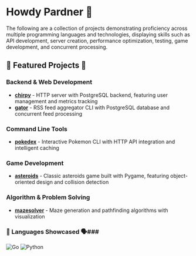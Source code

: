 # Howdy Pardner 🤠 #

The following are a collection of projects demonstrating proficiency across multiple programming languages and technologies, displaying skills such as API development, server creation, performance optimization, testing, game development, and concurrent processing.


## 🧪 Featured Projects 🧠

### Backend & Web Development
- **[chirpy](./chirpy/)** - HTTP server with PostgreSQL backend, featuring user management and metrics tracking 
- **[gator](./gator/)** - RSS feed aggregator CLI with PostgreSQL database and concurrent feed processing

### Command Line Tools
- **[pokedex](./pokedex/)** - Interactive Pokemon CLI with HTTP API integration and intelligent caching

### Game Development
- **[asteroids](./asteroids/)** - Classic asteroids game built with Pygame, featuring object-oriented design and collision detection

### Algorithm & Problem Solving
- **[mazesolver](./mazesolver/)** - Maze generation and pathfinding algorithms with visualization

### 📖 Languages Showcased 🗣️###
![Go](https://img.shields.io/badge/go-%2300ADD8.svg?style=for-the-badge&logo=go&logoColor=white)
![Python](https://img.shields.io/badge/python-3670A0?style=for-the-badge&logo=python&logoColor=ffdd54)
